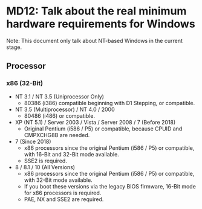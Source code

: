﻿# MD12: Talk about the real minimum hardware requirements for Windows

Note: This document only talk about NT-based Windows in the current stage.

## Processor

### x86 (32-Bit)

- NT 3.1 / NT 3.5 (Uniprocessor Only)
  - 80386 (i386) compatible beginning with D1 Stepping, or compatible.
- NT 3.5 (Multiprocessor) / NT 4.0 / 2000
  - 80486 (i486) or compatible.
- XP (NT 5.1) / Server 2003 / Vista / Server 2008 / 7 (Before 2018)
  - Original Pentium (i586 / P5) or compatible, because CPUID and CMPXCHG8B are
    needed.
- 7 (Since 2018)
  - x86 processors since the original Pentium (i586 / P5) or compatible, with 
    16-Bit and 32-Bit mode available.
  - SSE2 is required.
- 8 / 8.1 / 10 (All Versions)
  - x86 processors since the original Pentium (i586 / P5) or compatible, with
    32-Bit mode available.
  - If you boot these versions via the legacy BIOS firmware, 16-Bit mode for x86
    processors is required.
  - PAE, NX and SSE2 are required.
